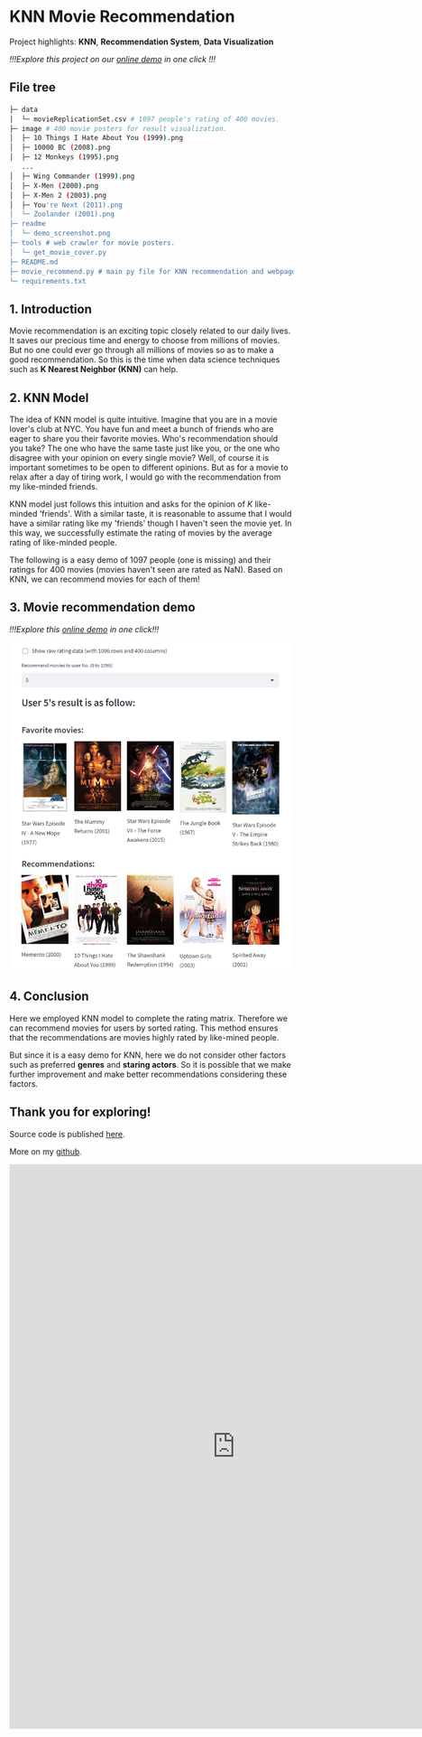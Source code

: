 # KNN Movie Recommendation

Project highlights: **KNN**, **Recommendation System**, **Data Visualization**

_!!!Explore this project on our [online demo](http://nuolei-movie.streamlit.app) in one click !!!_


## File tree

```bash
├─ data 
│  └─ movieReplicationSet.csv # 1097 people's rating of 400 movies.
├─ image # 400 movie posters for result visualization.
│  ├─ 10 Things I Hate About You (1999).png
│  ├─ 10000 BC (2008).png
│  ├─ 12 Monkeys (1995).png
   ...
│  ├─ Wing Commander (1999).png
│  ├─ X-Men (2000).png
│  ├─ X-Men 2 (2003).png
│  ├─ You're Next (2011).png
│  └─ Zoolander (2001).png
├─ readme
│  └─ demo_screenshot.png
├─ tools # web crawler for movie posters.
│  └─ get_movie_cover.py
├─ README.md
├─ movie_recommend.py # main py file for KNN recommendation and webpage rendering.
└─ requirements.txt

```

## 1. Introduction

Movie recommendation is an exciting topic closely related to our daily lives.
It saves our precious time and energy to choose from millions of movies.
But no one could ever go through all millions of movies so as to make a good recommendation.
So this is the time when data science techniques such as **K Nearest Neighbor (KNN)** can help.

## 2. KNN Model 
The idea of KNN model is quite intuitive. 
Imagine that you are in a movie lover's club at NYC.
You have fun and meet a bunch of friends who are eager to share you their favorite movies.
Who's recommendation should you take? 
The one who have the same taste just like you, or the one who disagree with your opinion on every single movie?
Well, of course it is important sometimes to be open to different opinions. 
But as for a movie to relax after a day of tiring work, I would go with the recommendation from my like-minded friends.

KNN model just follows this intuition and asks for the opinion of $K$ like-minded 'friends'.
With a similar taste, it is reasonable to assume that I would have a similar rating like my 'friends' though I haven't seen the movie yet.
In this way, we successfully estimate the rating of movies by the average rating of like-minded people. 

The following is a easy demo of 1097 people (one is missing) and their ratings for 400 movies (movies haven't seen are rated as NaN).
Based on KNN, we can recommend movies for each of them!

## 3. Movie recommendation demo

_!!!Explore this [online demo](http://nuolei-movie.streamlit.app) in one click!!!_

![Example](readme/demo_screenshot.png)

## 4. Conclusion

Here we employed KNN model to complete the rating matrix.
Therefore we can recommend movies for users by sorted rating.
This method ensures that the recommendations are movies highly rated by like-mined people.

But since it is a easy demo for KNN, here we do not consider other factors such as preferred **genres** and **staring actors**.
So it is possible that we make further improvement and make better recommendations considering these factors.

## Thank you for exploring!
Source code is published [here](https://github.com/NuoLeiNYU/movie-recommendation-system).

More on my [github](https://github.com/NuoLeiNYU).

<p align="center"><iframe src="https://nuolei-movie.streamlit.app/?embedded=true" style="border:none;height:1000px;width:800px;" title="nuolei"></iframe></p>
